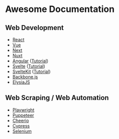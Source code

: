 # Awesome Documentation

## Web Development 

- [React](https://react.dev/reference/react)
- [Vue](https://vuejs.org/guide)
- [Next](https://nextjs.org/docs)
- [Nuxt](https://nuxt.com/docs)
- [Angular](https://angular.dev/overview) ([Tutorial](https://angular.dev/tutorials))
- [Svelte](https://svelte.dev/docs) ([Tutorial](https://learn.svelte.dev/tutorial))
- [SvelteKit](https://kit.svelte.dev/docs) ([Tutorial](https://learn.svelte.dev/tutorial/introducing-sveltekit))
- [Backbone.js](https://backbonejs.org/) 
- [ElysiaJS](https://elysiajs.com/at-glance.html)

## Web Scraping / Web Automation

- [Playwright](https://playwright.dev/docs/intro)
- [Puppeteer](https://pptr.dev/docs)
- [Cheerio](https://cheerio.js.org/docs)
- [Cypress](https://docs.cypress.io/)
- [Selenium](https://www.selenium.dev/documentation)
